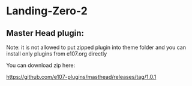 # Landing-Zero-2



## Master Head plugin:
Note: it is not allowed to put zipped plugin into theme folder and you can install only plugins from e107.org directly

You can download zip here:

https://github.com/e107-plugins/masthead/releases/tag/1.0.1

